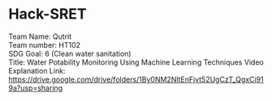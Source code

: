 # Hack-SRET
Team Name: Qutrit\
Team number: HT102\
SDG Goal: 6 (Clean water sanitation)\
Title: Water Potability Monitoring Using Machine Learning Techniques
Video Explanation Link: https://drive.google.com/drive/folders/1By0NM2NltEnFjvt52UgCzT_QgxCi919a?usp=sharing


